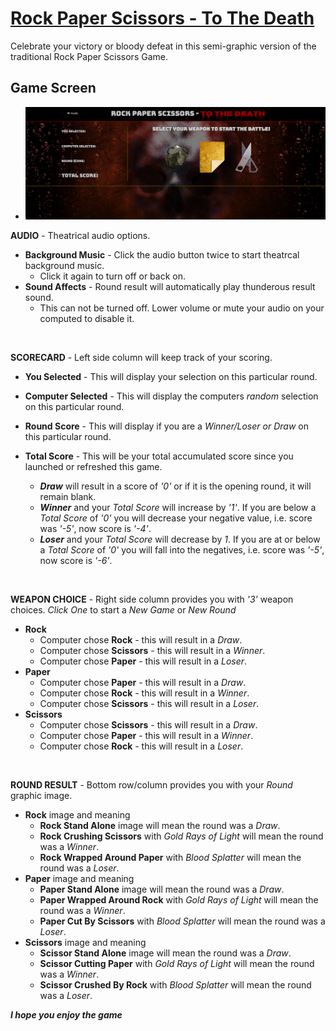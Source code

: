 # [Rock Paper Scissors - To The Death](https://bradwayne.github.io/R-P-S-Game)

Celebrate your victory or bloody defeat in this semi-graphic version of the traditional Rock Paper Scissors Game.

## Game Screen

* ![alt text](/assets/screenshots/home_screen.png)

**AUDIO** - Theatrical audio options.
* **Background Music** - Click the audio button twice to start theatrcal background music.
    * Click it again to turn off or back on.
* **Sound Affects** - Round result will automatically play thunderous result sound.
    * This can not be turned off. Lower volume or mute your audio on your computed to disable it.
<br>

**SCORECARD** - Left side column will keep track of your scoring.
    
* **You Selected** - This will display your selection on this particular round.

* **Computer Selected** - This will display the computers *random* selection on this particular round.

* **Round Score** - This will display if you are a *Winner/Loser or Draw* on this particular round.

* **Total Score** - This will be your total accumulated score since you launched or refreshed this game.
    * **_Draw_** will result in a score of *'0'* or if it is the opening round, it will remain blank.
    * **_Winner_** and your *Total Score* will increase by *'1'*. If you are below a *Total Score* of *'0'* you will decrease your negative value, i.e. score was *'-5'*, now score is *'-4'*.
    * **_Loser_** and your *Total Score* will decrease by *1*. If you are at or below a *Total Score* of *'0'* you will fall into the negatives, i.e. score was *'-5'*, now score is *'-6'*.
<br>

**WEAPON CHOICE** - Right side column provides you with *'3'* weapon choices. *Click One* to start a *New Game* or *New Round*
* **Rock**
    * Computer chose **Rock** - this will result in a *Draw*.
    * Computer chose **Scissors** - this will result in a *Winner*.
    * Computer chose **Paper** - this will result in a *Loser*.
* **Paper**
    * Computer chose **Paper** - this will result in a *Draw*.
    * Computer chose **Rock** - this will result in a *Winner*.
    * Computer chose **Scissors** - this will result in a *Loser*.
* **Scissors**
    * Computer chose **Scissors** - this will result in a *Draw*.
    * Computer chose **Paper** - this will result in a *Winner*.
    * Computer chose **Rock** - this will result in a *Loser*.
<br>

**ROUND RESULT** - Bottom row/column provides you with your *Round* graphic image.
* **Rock** image and meaning
    * **Rock Stand Alone** image will mean the round was a *Draw*.
    * **Rock Crushing Scissors** with *Gold Rays of Light* will mean the round was a *Winner*.
    * **Rock Wrapped Around Paper** with *Blood Splatter* will mean the round was a *Loser*.
* **Paper** image and meaning
    * **Paper Stand Alone** image will mean the round was a *Draw*.
    * **Paper Wrapped Around Rock** with *Gold Rays of Light* will mean the round was a *Winner*.
    * **Paper Cut By Scissors** with *Blood Splatter* will mean the round was a *Loser*.
* **Scissors** image and meaning
    * **Scissor Stand Alone** image will mean the round was a *Draw*.
    * **Scissor Cutting Paper** with *Gold Rays of Light* will mean the round was a *Winner*.
    * **Scissor Crushed By Rock** with *Blood Splatter* will mean the round was a *Loser*.

**_I hope you enjoy the game_**






